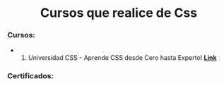 <h1 align="center">  Cursos que realice de Css </h1>

### Cursos:

* 1. Universidad CSS - Aprende CSS desde Cero hasta Experto!
 **[Link](https://www.udemy.com/course/universidad-css-aprende-css-desde-cero-flexbox-responsive-web-desing/learn/lecture/26007606#overview)** 
 
### Certificados:
